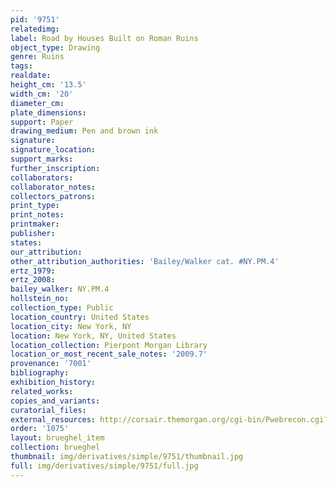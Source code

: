 ```yaml
---
pid: '9751'
relatedimg: 
label: Road by Houses Built on Roman Ruins
object_type: Drawing
genre: Ruins
tags: 
realdate: 
height_cm: '13.5'
width_cm: '20'
diameter_cm: 
plate_dimensions: 
support: Paper
drawing_medium: Pen and brown ink
signature: 
signature_location: 
support_marks: 
further_inscription: 
collaborators: 
collaborator_notes: 
collectors_patrons: 
print_type: 
print_notes: 
printmaker: 
publisher: 
states: 
our_attribution: 
other_attribution_authorities: 'Bailey/Walker cat. #NY.PM.4'
ertz_1979: 
ertz_2008: 
bailey_walker: NY.PM.4
hollstein_no: 
collection_type: Public
location_country: United States
location_city: New York, NY
location: New York, NY, United States
location_collection: Pierpont Morgan Library
location_or_most_recent_sale_notes: '2009.7'
provenance: '7001'
bibliography: 
exhibition_history: 
related_works: 
copies_and_variants: 
curatorial_files: 
external_resources: http://corsair.themorgan.org/cgi-bin/Pwebrecon.cgi?BBID=283123
order: '1075'
layout: brueghel_item
collection: brueghel
thumbnail: img/derivatives/simple/9751/thumbnail.jpg
full: img/derivatives/simple/9751/full.jpg
---
```

